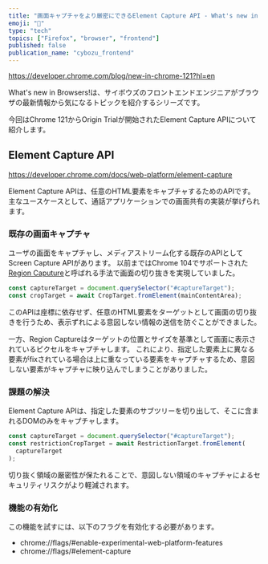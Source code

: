 ```yaml
---
title: "画面キャプチャをより厳密にできるElement Capture API - What's new in Browsers!"
emoji: "🍫"
type: "tech"
topics: ["Firefox", "browser", "frontend"]
published: false
publication_name: "cybozu_frontend"
---
```


https://developer.chrome.com/blog/new-in-chrome-121?hl=en

What's new in Browsers!は、サイボウズのフロントエンドエンジニアがブラウザの最新情報から気になるトピックを紹介するシリーズです。

今回はChrome 121からOrigin Trialが開始されたElement Capture APIについて紹介します。

## Element Capture API

https://developer.chrome.com/docs/web-platform/element-capture

Element Capture APIは、任意のHTML要素をキャプチャするためのAPIです。
主なユースケースとして、通話アプリケーションでの画面共有の実装が挙げられます。

### 既存の画面キャプチャ

ユーザの画面をキャプチャし、メディアストリーム化する既存のAPIとしてScreen Capture APIがあります。
以前まではChrome 104でサポートされた[Region Caputure](https://developer.chrome.com/docs/web-platform/region-capture?hl=ja)と呼ばれる手法で画面の切り抜きを実現していました。

```javascript
const captureTarget = document.querySelector("#captureTarget");
const cropTarget = await CropTarget.fromElement(mainContentArea);
```

このAPIは座標に依存せず、任意のHTML要素をターゲットとして画面の切り抜きを行うため、表示ずれによる意図しない情報の送信を防ぐことができました。

一方、Region Captureはターゲットの位置とサイズを基準として画面に表示されているピクセルをキャプチャします。
これにより、指定した要素上に異なる要素がfixされている場合は上に重なっている要素をキャプチャするため、意図しない要素がキャプチャに映り込んでしまうことがありました。

### 課題の解決

Element Capture APIは、指定した要素のサブツリーを切り出して、そこに含まれるDOMのみをキャプチャします。

```javascript
const captureTarget = document.querySelector("#captureTarget");
const restrictionCropTarget = await RestrictionTarget.fromElement(
  captureTarget
);
```

切り抜く領域の厳密性が保たれることで、意図しない領域のキャプチャによるセキュリティリスクがより軽減されます。

### 機能の有効化

この機能を試すには、以下のフラグを有効化する必要があります。

- chrome://flags/#enable-experimental-web-platform-features
- chrome://flags/#element-capture
